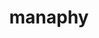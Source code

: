 ---
id: 490
title: manaphy
types: [water]
image: https://raw.githubusercontent.com/PokeAPI/sprites/master/sprites/pokemon/490.png
---